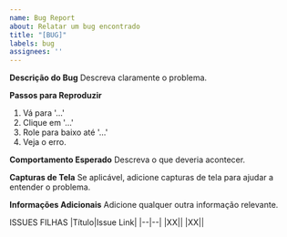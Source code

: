```yaml
---
name: Bug Report
about: Relatar um bug encontrado
title: "[BUG]"
labels: bug
assignees: ''
---
```


**Descrição do Bug**
Descreva claramente o problema.

**Passos para Reproduzir**
1. Vá para '...'
2. Clique em '...'
3. Role para baixo até '...'
4. Veja o erro.

**Comportamento Esperado**
Descreva o que deveria acontecer.

**Capturas de Tela**
Se aplicável, adicione capturas de tela para ajudar a entender o problema.

**Informações Adicionais**
Adicione qualquer outra informação relevante.

ISSUES FILHAS
|Título|Issue Link|
|--|--|
|XX|[]()|
|XX|[]()|
